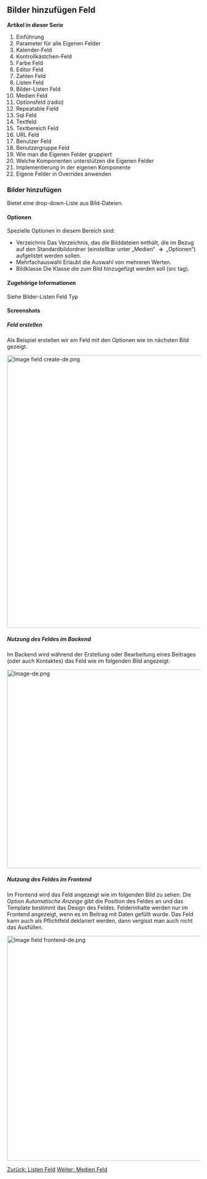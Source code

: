 <!-- Filename: J3.x:Adding_custom_fields/List_of_Images_Field / Display title: Bilder-Listen Feld -->

<span id="section-portal-heading"></span>

## Bilder hinzufügen Feld

**Artikel in dieser Serie**

1.  Einführung
2.   Parameter für alle Eigenen
    Felder
3.  Kalender-Feld
4.  Kontrollkästchen-Feld
5.   Farbe
    Feld
6.   Editor
    Feld
7.   Zahlen
    Feld
8.   Listen
    Feld
9.   Bilder-Listen
    Feld
10.  Medien
    Feld
11.  Optionsfeld
    (radio)
12.  Repeatable
    Field
13.  Sql
    Feld
14. Textfeld
15.  Textbereich
    Feld
16.  URL
    Feld
17.  Benutzer
    Feld
18.  Benutzergruppe
    Feld
19.  Wie man die Eigenen Felder
    gruppiert
20.  Welche Komponenten unterstützen die Eigenen
    Felder
21.  Implementierung in der eigenen
    Komponente
22.  Eigene Felder in Overrides
    anwenden

### Bilder hinzufügen

Bietet eine drop-down-Liste aus Bild-Dateien.

#### Optionen

Spezielle Optionen in diesem Bereich sind:

- Verzeichnis
  Das Verzeichnis, das die Bilddateien enthält, die im Bezug auf den
  Standardbildordner (einstellbar unter „Medien“  **→**  „Optionen“)
  aufgelistet werden sollen.
- Mehrfachauswahl
  Erlaubt die Auswahl von mehreren Werten.
- Bildklasse
  Die Klasse die zum Bild hinzugefügt werden soll (src tag).

#### Zugehörige Informationen

Siehe  Bilder-Listen Feld
Typ

#### Screenshots

##### Feld erstellen

Als Beispiel erstellen wir ein Feld mit den Optionen wie im nächsten
Bild gezeigt.

<img src="https://docs.joomla.org/images/2/21/Image_field_create-de.png"
decoding="async" data-file-width="800" data-file-height="711"
width="800" height="711" alt="Image field create-de.png" />

##### Nutzung des Feldes im Backend

Im Backend wird während der Erstellung oder Bearbeitung eines Beitrages
(oder auch Kontaktes) das Feld wie im folgenden Bild angezeigt:

<img src="https://docs.joomla.org/images/3/30/Image-de.png"
decoding="async" data-file-width="800" data-file-height="518"
width="800" height="518" alt="Image-de.png" />

##### Nutzung des Feldes im Frontend

Im Frontend wird das Feld angezeigt wie im folgenden Bild zu sehen. Die
Option *Automatische Anzeige* gibt die Position des Feldes an und das
Template bestimmt das Design des Feldes.
Felderinhalte werden nur im Frontend angezeigt, wenn es im Beitrag mit
Daten gefüllt wurde. Das Feld kann auch als Pflichtfeld deklariert
werden, dann vergisst man auch nicht das Ausfüllen.

<img
src="https://docs.joomla.org/images/4/41/Image_field_frontend-de.png"
decoding="async" data-file-width="800" data-file-height="586"
width="800" height="586" alt="Image field frontend-de.png" />

<a href="https://docs.joomla.org/J3.x:Adding_custom_fields/List_Field"
id="content-button" class="button expand success">Zurück: Listen
Feld</a>
<a href="https://docs.joomla.org/J3.x:Adding_custom_fields/Media_Field"
id="content-button" class="button expand">Weiter: Medien Feld</a>
